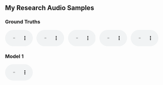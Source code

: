 <!DOCTYPE html>
<html>
<head>
<style>
.model-container {
  margin-bottom: 20px;
}
.audio-line {
  display: flex;
  justify-content: space-between;
  margin-bottom: 10px;
}
audio {
  width: 18%; /* Adjust as necessary to fit your layout */
}
</style>
</head>
<body>

<h2>My Research Audio Samples</h2>

<div class="model-container">
  <h3>Ground Truths</h3>
  <div class="audio-line">
    <audio controls>
      <source src="VCTK/ground_truth/LJ001-0028.wav" type="audio/mpeg">
    </audio>
    <audio controls>
      <source src="path/to/audio2.mp3" type="audio/mpeg">
    </audio>
    <audio controls>
      <source src="path/to/audio3.mp3" type="audio/mpeg">
    </audio>
    <audio controls>
      <source src="path/to/audio4.mp3" type="audio/mpeg">
    </audio>
    <audio controls>
      <source src="path/to/audio5.mp3" type="audio/mpeg">
    </audio>
  </div>
</div>

<div class="model-container">
  <h3>Model 1</h3>
  <div class="audio-line">
    <audio controls>
      <source src="path/to/model1_audio1.mp3" type="audio/mpeg">
    </audio>
    <!-- Add more audio elements as above, one for each sample -->
  </div>
  <!-- Repeat the .audio-line div for each line of samples for this model -->
</div>

<!-- Repeat the .model-container div for each model you want to include -->

</body>
</html>


